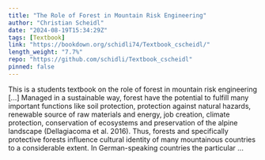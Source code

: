 ```yaml
---
title: "The Role of Forest in Mountain Risk Engineering"
author: "Christian Scheidl"
date: "2024-08-19T15:34:29Z"
tags: [Textbook]
link: "https://bookdown.org/schidli74/Textbook_cscheidl/"
length_weight: "7.7%"
repo: "https://github.com/schidli/Textbook_cscheidl"
pinned: false
---
```


This is a students textbook on the role of forest in mountain risk engineering [...] Managed in a sustainable way, forest have the potential to fulfill many important functions like soil protection, protection against natural hazards, renewable source of raw materials and energy, job creation, climate protection, conservation of ecosystems and preservation of the alpine landscape (Dellagiacoma et al. 2016). Thus, forests and specifically protective forests influence cultural identity of many mountainous countries to a considerable extent. In German-speaking countries the particular ...
